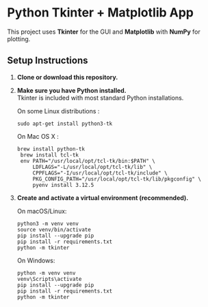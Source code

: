 # Python Tkinter + Matplotlib App

This project uses **Tkinter** for the GUI and **Matplotlib** with **NumPy** for plotting.

## Setup Instructions

1. **Clone or download this repository.**

2. **Make sure you have Python installed.**  
   Tkinter is included with most standard Python installations.

   On some Linux distributions :
   ```
   sudo apt-get install python3-tk
   ```
   On Mac OS X :
   ```
   brew install python-tk
    brew install tcl-tk
    env PATH="/usr/local/opt/tcl-tk/bin:$PATH" \
        LDFLAGS="-L/usr/local/opt/tcl-tk/lib" \
        CPPFLAGS="-I/usr/local/opt/tcl-tk/include" \
        PKG_CONFIG_PATH="/usr/local/opt/tcl-tk/lib/pkgconfig" \
        pyenv install 3.12.5
   ```

3. **Create and activate a virtual environment (recommended).**

   On macOS/Linux:
   ```
   python3 -m venv venv
   source venv/bin/activate
   pip install --upgrade pip
   pip install -r requirements.txt
   python -m tkinter
   ```

   On Windows:
   ```
   python -m venv venv
   venv\Scripts\activate
   pip install --upgrade pip
   pip install -r requirements.txt
   python -m tkinter
   ```